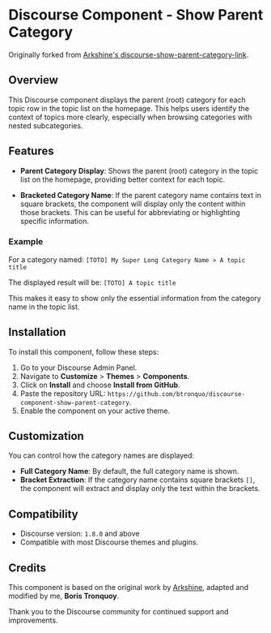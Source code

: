 # Discourse Component - Show Parent Category

Originally forked from [Arkshine's discourse-show-parent-category-link](https://github.com/Arkshine/discourse-show-parent-category-link).

## Overview

This Discourse component displays the parent (root) category for each topic row in the topic list on the homepage. This helps users identify the context of topics more clearly, especially when browsing categories with nested subcategories.

## Features

- **Parent Category Display**: Shows the parent (root) category in the topic list on the homepage, providing better context for each topic.
  
- **Bracketed Category Name**: If the parent category name contains text in square brackets, the component will display only the content within those brackets. This can be useful for abbreviating or highlighting specific information.

### Example

For a category named:
`[TOTO] My Super Long Category Name > A topic title`

The displayed result will be:
`[TOTO] A topic title`

This makes it easy to show only the essential information from the category name in the topic list.

## Installation

To install this component, follow these steps:

1. Go to your Discourse Admin Panel.
2. Navigate to **Customize** > **Themes** > **Components**.
3. Click on **Install** and choose **Install from GitHub**.
4. Paste the repository URL: `https://github.com/btronquo/discourse-component-show-parent-category`.
5. Enable the component on your active theme.

## Customization

You can control how the category names are displayed:

- **Full Category Name**: By default, the full category name is shown.
- **Bracket Extraction**: If the category name contains square brackets `[]`, the component will extract and display only the text within the brackets.
  

## Compatibility

- Discourse version: `1.8.0` and above
- Compatible with most Discourse themes and plugins.

## Credits

This component is based on the original work by [Arkshine](https://github.com/Arkshine), adapted and modified by me, **Boris Tronquoy**. 

Thank you to the Discourse community for continued support and improvements.
